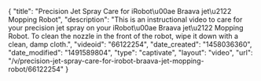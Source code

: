 {
    "title": "Precision Jet Spray Care for iRobot\u00ae Braava jet\u2122 Mopping Robot",
    "description": "This is an instructional video to care for your precision jet spray on your iRobot\u00ae Braava jet\u2122 Mopping Robot. To clean the nozzle in the front of the robot, wipe it down with a clean, damp cloth.",
    "videoid": "66122254",
    "date_created": "1458036360",
    "date_modified": "1491589804",
    "type": "captivate",
    "layout": "video",
    "url": "\/v\/precision-jet-spray-care-for-irobot-braava-jet-mopping-robot\/66122254"
}